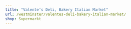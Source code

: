 ```yaml
---
title: "Valente’s Deli, Bakery Italian Market"
url: /westminster/valentes-deli-bakery-italian-market/
shop: Supermarkt
---
```

